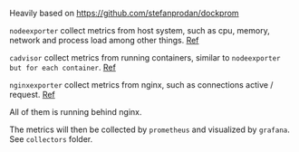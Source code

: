 Heavily based on https://github.com/stefanprodan/dockprom

`nodeexporter` collect metrics from host system, such as cpu, memory, network and process load among other things. [Ref](https://github.com/prometheus/node_exporter)

`cadvisor` collect metrics from running containers, similar to `nodeexporter but for each container`. [Ref](https://github.com/google/cadvisor)

`nginxexporter` collect metrics from nginx, such as connections active / request. [Ref](https://github.com/nginxinc/nginx-prometheus-exporter)

All of them is running behind nginx.

The metrics will then be collected by `prometheus` and visualized by `grafana`. See `collectors` folder.